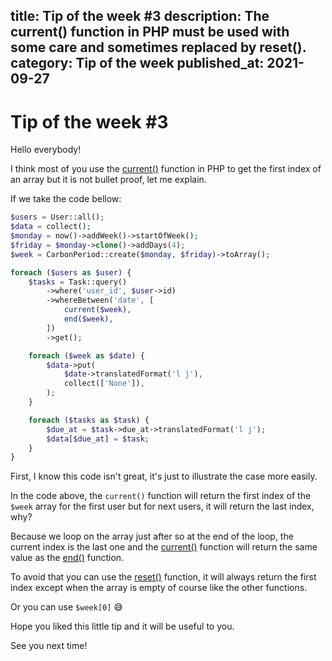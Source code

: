 title: Tip of the week #3
description: The current() function in PHP must be used with some care and sometimes replaced by reset().
category: Tip of the week
published_at: 2021-09-27
----------
# Tip of the week #3

Hello everybody!

I think most of you use the [current()](https://www.php.net/manual/fr/function.current.php) function in PHP to get the first index of an array but it is not bullet proof, let me explain.

If we take the code bellow:

```php
$users = User::all();
$data = collect();
$monday = now()->addWeek()->startOfWeek();
$friday = $monday->clone()->addDays(4);
$week = CarbonPeriod::create($monday, $friday)->toArray();

foreach ($users as $user) {
    $tasks = Task::query()
        ->where('user_id', $user->id)
        ->whereBetween('date', [
            current($week),
            end($week),
        ])
        ->get();

    foreach ($week as $date) {
        $data->put(
            $date->translatedFormat('l j'),
            collect(['None']),
        );
    }

    foreach ($tasks as $task) {
        $due_at = $task->due_at->translatedFormat('l j');
        $data[$due_at] = $task;
    }
}
```

First, I know this code isn't great, it's just to illustrate the case more easily.

In the code above, the `current()` function will return the first index of the `$week` array for the first user but for next users, it will return the last index, why?

Because we loop on the array just after so at the end of the loop, the current index is the last one and the [current()](https://www.php.net/manual/fr/function.current.php) function will return the same value as the [end()](https://www.php.net/manual/fr/function.end.php) function.

To avoid that you can use the [reset()](https://www.php.net/manual/fr/function.reset.php) function, it will always return the first index except when the array is empty of course like the other functions.

Or you can use `$week[0]` 😅

Hope you liked this little tip and it will be useful to you.

See you next time!
